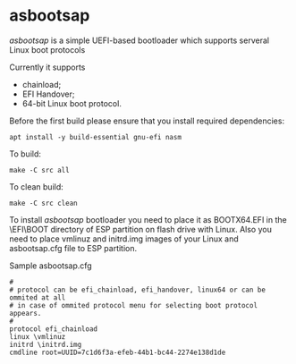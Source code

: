 # asbootsap

_asbootsap_ is a simple UEFI-based bootloader which supports serveral Linux boot protocols

Currently it supports

- chainload;
- EFI Handover;
- 64-bit Linux boot protocol.

Before the first build please ensure that you install required dependencies:

```
apt install -y build-essential gnu-efi nasm
```

To build:

```
make -C src all
```

To clean build:

```
make -C src clean
```

To install _asbootsap_ bootloader you need to place it as BOOTX64.EFI in the \EFI\BOOT directory of ESP partition on flash drive with Linux. Also you need to place vmlinuz and initrd.img images of your Linux and asbootsap.cfg file to ESP partition.

Sample asbootsap.cfg

```
#
# protocol can be efi_chainload, efi_handover, linux64 or can be ommited at all
# in case of ommited protocol menu for selecting boot protocol appears.
#
protocol efi_chainload
linux \vmlinuz
initrd \initrd.img
cmdline root=UUID=7c1d6f3a-efeb-44b1-bc44-2274e138d1de
```
